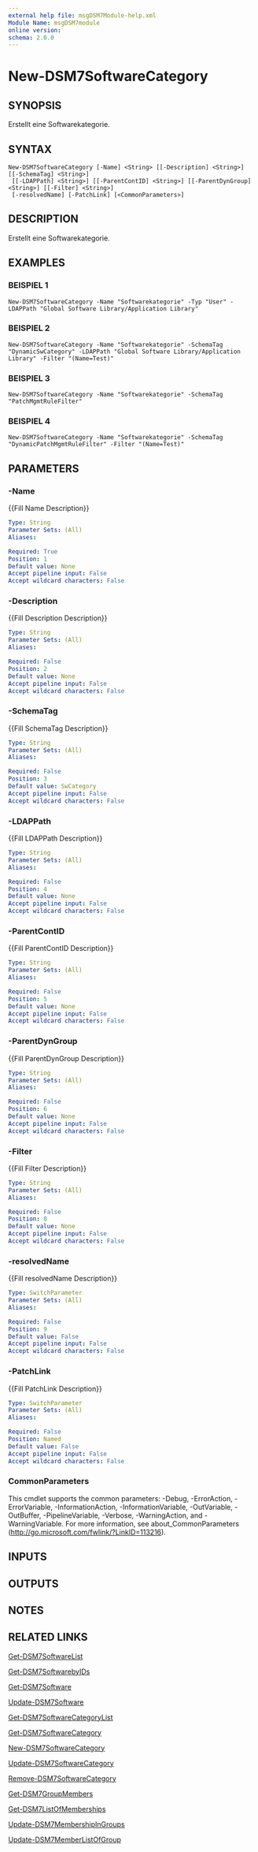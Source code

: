 ```yaml
---
external help file: msgDSM7Module-help.xml
Module Name: msgDSM7module
online version:
schema: 2.0.0
---
```


# New-DSM7SoftwareCategory

## SYNOPSIS
Erstellt eine Softwarekategorie.

## SYNTAX

```
New-DSM7SoftwareCategory [-Name] <String> [[-Description] <String>] [[-SchemaTag] <String>]
 [[-LDAPPath] <String>] [[-ParentContID] <String>] [[-ParentDynGroup] <String>] [[-Filter] <String>]
 [-resolvedName] [-PatchLink] [<CommonParameters>]
```

## DESCRIPTION
Erstellt eine Softwarekategorie.

## EXAMPLES

### BEISPIEL 1
```
New-DSM7SoftwareCategory -Name "Softwarekategorie" -Typ "User" -LDAPPath "Global Software Library/Application Library"
```

### BEISPIEL 2
```
New-DSM7SoftwareCategory -Name "Softwarekategorie" -SchemaTag "DynamicSwCategory" -LDAPPath "Global Software Library/Application Library" -Filter "(Name=Test)"
```

### BEISPIEL 3
```
New-DSM7SoftwareCategory -Name "Softwarekategorie" -SchemaTag "PatchMgmtRuleFilter"
```

### BEISPIEL 4
```
New-DSM7SoftwareCategory -Name "Softwarekategorie" -SchemaTag "DynamicPatchMgmtRuleFilter" -Filter "(Name=Test)"
```

## PARAMETERS

### -Name
{{Fill Name Description}}

```yaml
Type: String
Parameter Sets: (All)
Aliases:

Required: True
Position: 1
Default value: None
Accept pipeline input: False
Accept wildcard characters: False
```

### -Description
{{Fill Description Description}}

```yaml
Type: String
Parameter Sets: (All)
Aliases:

Required: False
Position: 2
Default value: None
Accept pipeline input: False
Accept wildcard characters: False
```

### -SchemaTag
{{Fill SchemaTag Description}}

```yaml
Type: String
Parameter Sets: (All)
Aliases:

Required: False
Position: 3
Default value: SwCategory
Accept pipeline input: False
Accept wildcard characters: False
```

### -LDAPPath
{{Fill LDAPPath Description}}

```yaml
Type: String
Parameter Sets: (All)
Aliases:

Required: False
Position: 4
Default value: None
Accept pipeline input: False
Accept wildcard characters: False
```

### -ParentContID
{{Fill ParentContID Description}}

```yaml
Type: String
Parameter Sets: (All)
Aliases:

Required: False
Position: 5
Default value: None
Accept pipeline input: False
Accept wildcard characters: False
```

### -ParentDynGroup
{{Fill ParentDynGroup Description}}

```yaml
Type: String
Parameter Sets: (All)
Aliases:

Required: False
Position: 6
Default value: None
Accept pipeline input: False
Accept wildcard characters: False
```

### -Filter
{{Fill Filter Description}}

```yaml
Type: String
Parameter Sets: (All)
Aliases:

Required: False
Position: 8
Default value: None
Accept pipeline input: False
Accept wildcard characters: False
```

### -resolvedName
{{Fill resolvedName Description}}

```yaml
Type: SwitchParameter
Parameter Sets: (All)
Aliases:

Required: False
Position: 9
Default value: False
Accept pipeline input: False
Accept wildcard characters: False
```

### -PatchLink
{{Fill PatchLink Description}}

```yaml
Type: SwitchParameter
Parameter Sets: (All)
Aliases:

Required: False
Position: Named
Default value: False
Accept pipeline input: False
Accept wildcard characters: False
```

### CommonParameters
This cmdlet supports the common parameters: -Debug, -ErrorAction, -ErrorVariable, -InformationAction, -InformationVariable, -OutVariable, -OutBuffer, -PipelineVariable, -Verbose, -WarningAction, and -WarningVariable. For more information, see about_CommonParameters (http://go.microsoft.com/fwlink/?LinkID=113216).

## INPUTS

## OUTPUTS

## NOTES

## RELATED LINKS

[Get-DSM7SoftwareList]()

[Get-DSM7SoftwarebyIDs]()

[Get-DSM7Software]()

[Update-DSM7Software]()

[Get-DSM7SoftwareCategoryList]()

[Get-DSM7SoftwareCategory]()

[New-DSM7SoftwareCategory]()

[Update-DSM7SoftwareCategory]()

[Remove-DSM7SoftwareCategory]()

[Get-DSM7GroupMembers]()

[Get-DSM7ListOfMemberships]()

[Update-DSM7MembershipInGroups]()

[Update-DSM7MemberListOfGroup]()

